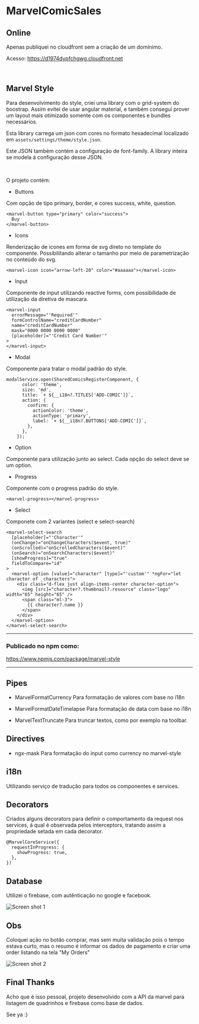 # MarvelComicSales

## Online

Apenas publiquei no cloudfront sem a criação de um domínimo.

Acesso: https://d1974dypfchgwg.cloudfront.net

<br/>

## Marvel Style

Para desenvolvimento do style, criei uma library com o grid-system do boostrap.
Assim evitei de usar angular material, e também consegui prover um layout mais otimizado somente com os componentes e bundles necessários.

Esta library carrega um json com cores no formato hexadecimal localizado em `assets/settings/theme/style.json`.

Este JSON também contém a configuração de font-family. A library inteira se modela á configuração desse JSON.

<br/>

O projeto contém:

- Buttons

Com opção de tipo primary, border, e cores success, white, question.

```
<marvel-button type="primary" color="success">
  Buy
</marvel-button>
```

- Icons

Renderização de icones em forma de svg direto no template do componente.
Possibilitando alterar o tamanho por meio de parametrização no conteúdo do svg.

```
<marvel-icon icon="arrow-left-20" color="#aaaaaa"></marvel-icon>
```

- Input

Componente de input utilizando reactive forms, com possibilidade de utilização da diretiva de mascara.

```
<marvel-input
  errorMessage="'Required'"
  formControlName="creditCardNumber"
  name="creditCardNumber"
  mask="0000 0000 0000 0000"
  [placeholder]="'Credit Card Number'"
>
</marvel-input>
```

- Modal

Componente para tratar o modal padrão do style.

```
modalService.open(SharedComicsRegisterComponent, {
      color: 'theme',
      size: 'md',
      title: `+ ${__i18n?.TITLES['ADD-COMIC']}`,
      action: {
        confirm: {
          actionColor: 'theme',
          actionType: 'primary',
          label: `+ ${__i18n?.BUTTONS['ADD-COMIC']}`,
        },
      },
    });
```

- Option

Componente para utilização junto ao select. Cada opção do select deve se um option.

- Progress

Componente com o progress padrão do style.

```
<marvel-progress></marvel-progress>
```

- Select

Componete com 2 variantes (select e select-search)

```
<marvel-select-search
  [placeholder]="'Character'"
  (onChange)="onChangeCharacters($event, true)"
  (onScrolled)="onScrolledCharacters($event)"
  (onSearch)="onSearchCharacters($event)"
  [showProgress]="true"
  fieldToCompare="id"
>
  <marvel-option [value]="character" [type]="'custom'" *ngFor="let character of _characters">
    <div class="d-flex just align-items-center character-option">
      <img [src]="character?.thumbnail?.resource" class="logo" width="65" height="65" />
      <span class="ml-3">
        {{ character?.name }}
      </span>
    </div>
  </marvel-option>
</marvel-select-search>
```

---

### Publicado no npm como:

https://www.npmjs.com/package/marvel-style

---

## Pipes

- MarvelFormatCurrency
  Para formatação de valores com base no i18n

- MarvelFormatDateTimelapse
  Para formatação de data com base no i18n

- MarvelTextTruncate
  Para truncar textos, como por exemplo na toolbar.

## Directives

- ngx-mask
  Para formatação do input como currency no marvel-style

## i18n

Utilizando serviço de tradução para todos os componentes e services.

## Decorators

Criados alguns decorators para definir o comportamento da request nos services, á qual é observada pelos interceptors, tratando assim a propriedade setada em cada decorator.

```
@MarvelCoreService({
  requestInProgress: {
    showProgress: true,
  },
})
```

## Database

Utilizei o firebase, com autênticação no google e facebook.

![Screen shot 1][screenshot1]

## Obs

Coloquei ação no botão comprar, mas sem muita validação pois o tempo estava curto, mas o resumo é informar os dados de pagamento e criar uma order listando na tela "My Orders"

![Screen shot 2][screenshot2]

## Final Thanks

Acho que é isso pessoal, projeto desenvolvido com a API da marvel para listagem de quadrinhos e firebase como base de dados.

See ya :)

[screenshot1]: https://user-images.githubusercontent.com/10110065/113006968-2fc65080-914c-11eb-957d-12dbf2a02a12.png
[screenshot2]: https://user-images.githubusercontent.com/10110065/113007779-e4607200-914c-11eb-8493-844d8385680a.png
